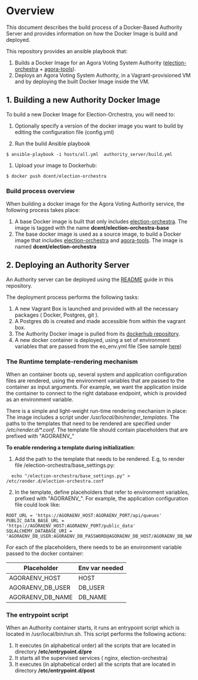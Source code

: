 # Overview 

This document describes the build process of a Docker-Based Authority Server and provides information on how the Docker Image is build and deployed.


This repository provides an ansible playbook that:

1. Builds a Docker Image for an Agora Voting System Authority ([election-orchestra](https://github.com/agoravoting/election-orchestra) + [agora-tools](https://github.com/agoravoting/agora-tools)).
2. Deploys an Agora Voting System Authority, in a Vagrant-provisioned VM and by deploying the built Docker Image inside the VM.

## 1. Building a new  Authority Docker Image

To build a new Docker Image for Election-Orchestra, you will need to:

1. Optionally specify a version of the docker image you want to build by editing the configuration file (config.yml)

1. Run the build Ansible playbook

  ```
$ ansible-playbook -i hosts/all.yml  authority_server/build.yml
  ```

1. Upload your image to Dockerhub:

  ```
$ docker push dcent/election-orchestra
```

### Build process overview

When building a docker image for the Agora Voting Authority service, the following process takes place:

1. A base Docker image is built that only includes [election-orchestra](https://github.com/agoravoting/election-orchestra). The image is tagged with the name **dcent/election-orchestra-base**
2. The base docker image is used as a source image, to build a Docker image that includes [election-orchestra](https://github.com/agoravoting/election-orchestra) and [agora-tools](https://github.com/agoravoting/agora-tools). The image is named  **dcent/election-orchestra**

## 2. Deploying an Authority Server

An Authority server can be deployed using the [README](../README.md) guide in this repository. 

The deployment process performs the following tasks:

1. A new Vagrant Box is launched and provided with all the necessary packages ( Docker, Postgres, git ).
2. A Postgres db is created and made accessible from within the vagrant box.
2. The Authority Docker image is pulled from its [dockerhub repository](https://registry.hub.docker.com/u/dcent/election-orchestra/).
3. A new docker container is deployed, using a set of environment variables that are passed from the eo_env.yml file (See sample [here](../eo_env.yml.sample))

### The Runtime template-rendering mechanism

When an container boots up, several system and application configuration files are rendered, using the environment variables that are passed to the container as input arguments. For example, we want the application inside the container to connect to the right database endpoint, which is provided as an environment variable.

There is a simple and light-weight run-time rendering mechanism in place: The image includes a script under */usr/local/bin/render_templates*. The paths to the templates that need to be rendered are specified under <i>/etc/render.d/*.conf</i>. The template file should contain placeholders that are prefixed with "AGORAENV_"

**To enable rendering a template during initialization**:

1. Add the path to the template that needs to be rendered. E.g, to render file   /election-orchestra/base_settings.py:
  ```
    echo "/election-orchestra/base_settings.py" > /etc/render.d/election-orchestra.conf
  ```
  
2. In the template, define placeholders that refer to environment variables, prefixed with "AGORAENV_". For example, the application configuration file could look like:
  ```
  ROOT_URL = 'https://AGORAENV_HOST:AGORAENV_PORT/api/queues'
  PUBLIC_DATA_BASE_URL = 'https://AGORAENV_HOST:AGORAENV_PORT/public_data'
  SQLALCHEMY_DATABASE_URI = 'AGORAENV_DB_USER:AGORAENV_DB_PASSWORD@AGORAENV_DB_HOST/AGORAENV_DB_NAME'
  ```
  
  For each of the placeholders, there needs to be an environment variable passed to the docker container:
  
  | Placeholder   |  Env var needed  |
|---|---|
| AGORAENV_HOST  |   HOST |
| AGORAENV_DB_USER   | DB_USER  |
| AGORAENV_DB_NAME  | DB_NAME  |

### The entrypoint script

When an Authority container starts, it runs an entrypoint script which is located in /usr/local/bin/run.sh. This script performs the following actions:

1. It executes (in alphabetical order) all the scripts that are located in directory **/etc/entrypoint.d/pre**
2. It starts all the supervised services ( nginx, election-orchestra)
3. It executes (in alphabetical order) all the scripts that are located in directory **/etc/entrypoint.d/post**


